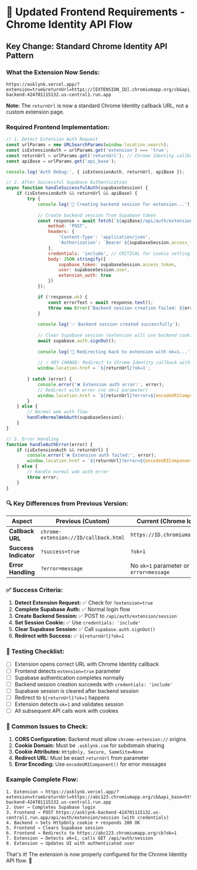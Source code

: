 # 🎯 **Updated Frontend Requirements - Chrome Identity API Flow**

## **Key Change: Standard Chrome Identity API Pattern**

### **What the Extension Now Sends:**
```
https://asklynk.vercel.app/?extension=true&returnUrl=https://[EXTENSION_ID].chromiumapp.org/cb&api_base=https://asklynk-backend-424701115132.us-central1.run.app
```

**Note:** The `returnUrl` is now a standard Chrome Identity callback URL, not a custom extension page.

### **Required Frontend Implementation:**

```javascript
// 1. Detect Extension Auth Request
const urlParams = new URLSearchParams(window.location.search);
const isExtensionAuth = urlParams.get('extension') === 'true';
const returnUrl = urlParams.get('returnUrl'); // Chrome Identity callback URL
const apiBase = urlParams.get('api_base');

console.log('Auth Debug:', { isExtensionAuth, returnUrl, apiBase });

// 2. After Successful Supabase Authentication
async function handleSuccessfulAuth(supabaseSession) {
    if (isExtensionAuth && returnUrl && apiBase) {
        try {
            console.log('🔄 Creating backend session for extension...');
            
            // Create backend session from Supabase token
            const response = await fetch(`${apiBase}/api/auth/extension/session`, {
                method: 'POST',
                headers: {
                    'Content-Type': 'application/json',
                    'Authorization': `Bearer ${supabaseSession.access_token}`
                },
                credentials: 'include', // CRITICAL for cookie setting
                body: JSON.stringify({
                    supabase_token: supabaseSession.access_token,
                    user: supabaseSession.user,
                    extension_auth: true
                })
            });

            if (!response.ok) {
                const errorText = await response.text();
                throw new Error(`Backend session creation failed: ${errorText}`);
            }
            
            console.log('✅ Backend session created successfully');
            
            // Clear Supabase session (extension will use backend cookies)
            await supabase.auth.signOut();
            
            console.log('🔄 Redirecting back to extension with ok=1...');
            
            // ⭐ KEY CHANGE: Redirect to Chrome Identity callback with ok=1
            window.location.href = `${returnUrl}?ok=1`;
            
        } catch (error) {
            console.error('❌ Extension auth error:', error);
            // Redirect with error (no ok=1 parameter)
            window.location.href = `${returnUrl}?error=${encodeURIComponent(error.message)}`;
        }
    } else {
        // Normal web auth flow
        handleNormalWebAuth(supabaseSession);
    }
}

// 3. Error Handling
function handleAuthError(error) {
    if (isExtensionAuth && returnUrl) {
        console.error('❌ Extension auth failed:', error);
        window.location.href = `${returnUrl}?error=${encodeURIComponent(error.message)}`;
    } else {
        // Handle normal web auth error
        throw error;
    }
}
```

### **🔍 Key Differences from Previous Version:**

| **Aspect** | **Previous (Custom)** | **Current (Chrome Identity)** |
|------------|----------------------|-------------------------------|
| **Callback URL** | `chrome-extension://ID/callback.html` | `https://ID.chromiumapp.org/cb` |
| **Success Indicator** | `?success=true` | `?ok=1` |
| **Error Handling** | `?error=message` | No `ok=1` parameter or `?error=message` |

### **✅ Success Criteria:**

1. **Detect Extension Request:** ✅ Check for `?extension=true`
2. **Complete Supabase Auth:** ✅ Normal login flow
3. **Create Backend Session:** ✅ POST to `/api/auth/extension/session`
4. **Set Session Cookie:** ✅ Use `credentials: 'include'` 
5. **Clear Supabase Session:** ✅ Call `supabase.auth.signOut()`
6. **Redirect with Success:** ✅ `${returnUrl}?ok=1`

### **🧪 Testing Checklist:**

- [ ] Extension opens correct URL with Chrome Identity callback
- [ ] Frontend detects `extension=true` parameter
- [ ] Supabase authentication completes normally
- [ ] Backend session creation succeeds with `credentials: 'include'`
- [ ] Supabase session is cleared after backend session
- [ ] Redirect to `${returnUrl}?ok=1` happens
- [ ] Extension detects `ok=1` and validates session
- [ ] All subsequent API calls work with cookies

### **🚨 Common Issues to Check:**

1. **CORS Configuration:** Backend must allow `chrome-extension://` origins
2. **Cookie Domain:** Must be `.asklynk.com` for subdomain sharing
3. **Cookie Attributes:** `HttpOnly, Secure, SameSite=None`
4. **Redirect URL:** Must be exact `returnUrl` from parameter
5. **Error Encoding:** Use `encodeURIComponent()` for error messages

### **Example Complete Flow:**

```
1. Extension → https://asklynk.vercel.app/?extension=true&returnUrl=https://abc123.chromiumapp.org/cb&api_base=https://asklynk-backend-424701115132.us-central1.run.app
2. User → Completes Supabase login
3. Frontend → POST https://asklynk-backend-424701115132.us-central1.run.app/api/auth/extension/session (with credentials)
4. Backend → Sets HttpOnly cookie + responds 200 OK
5. Frontend → Clears Supabase session
6. Frontend → Redirects to https://abc123.chromiumapp.org/cb?ok=1
7. Extension → Detects ok=1, calls GET /api/auth/session
8. Extension → Updates UI with authenticated user
```

That's it! The extension is now properly configured for the Chrome Identity API flow. 🎉